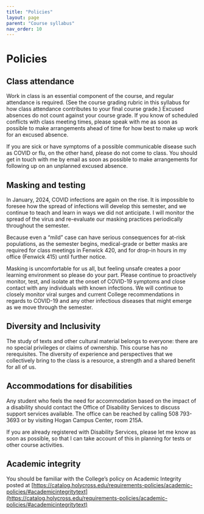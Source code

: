 ```yaml
---
title: "Policies"
layout: page
parent: "Course syllabus"
nav_order: 10
---
```


# Policies



## Class attendance



Work in class is an essential component of the course, and regular attendance is required. (See the course grading rubric in this syllabus for how class attendance contributes to your final course grade.) Excused absences do not count against your course grade. If you know of scheduled conflicts with class meeting times, please speak with me as soon as possible to make arrangements ahead of time for how best to make up work for an excused absence.

If you are sick or have symptoms of a possible communicable disease such as COVID or flu, on the other hand, please do not come to class. You should get in touch with me by email as soon as possible to make arrangements for following up on an unplanned excused absence.


## Masking and testing

 In January, 2024, COVID infections are again on the rise. It is impossible to foresee how the spread of infections will develop this semester, and we continue to teach and learn in ways we did not anticipate. I will monitor the spread of the virus and re-evaluate our masking practices periodically throughout the semester.

Because even a “mild” case can have serious consequences for at-risk populations, as the semester begins, medical-grade or better masks are required for class meetings in Fenwick 420, and for drop-in hours in my office (Fenwick 415) until further notice.

Masking is uncomfortable for us all, but feeling unsafe creates a poor learning environment so please do your part. Please continue to proactively monitor, test, and isolate at the onset of COVID-19 symptoms and close contact with any individuals with known infections. We will continue to closely monitor viral surges and current College recommendations in regards to COVID-19 and any other infectious diseases that might emerge as we move through the semester.



## Diversity and Inclusivity

The study of texts and other cultural material belongs to everyone: there are no special privileges or claims of ownership. This course has no rerequisites. The diversity of experience and perspectives that we collectively bring to the class is a resource, a strength and a shared benefit for all of us.

## Accommodations for disabilities

Any student who feels the need for accommodation based on the impact of a disability should contact the Office of Disability Services to discuss support services available. The office can be reached by calling 508 793-3693 or by visiting Hogan Campus Center, room 215A.

If you are already registered with Disability Services, please let me know as soon as possible, so that I can take account of this in planning for tests or other course activities.


## Academic integrity

You should be familiar with the College’s policy on Academic Integrity posted at
[https://catalog.holycross.edu/requirements-policies/academic-policies/#academicintegritytext](https://catalog.holycross.edu/requirements-policies/academic-policies/#academicintegritytext)

